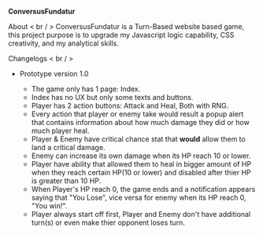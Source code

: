 <p1><b>ConversusFundatur</b></p1>

<p2>About</p2>
< br / >
ConversusFundatur is a Turn-Based website based game, this project purpose is to upgrade my Javascript logic capability, CSS creativity, and my analytical skills.

<p2>Changelogs</p2>
< br / >
<ul>
  <li>Prototype version 1.0</li>
  <ul>
    <li>The game only has 1 page: Index.</li>
    <li>Index has no UX but only some texts and buttons.</li>
    <li>Player has 2 action buttons: Attack and Heal, Both with RNG.</li>
    <li>Every action that player or enemy take would result a popup alert that contains information about how much damage they did or how much player heal.</li>
    <li>Player & Enemy have critical chance stat that <b>would</b> allow them to land a critical damage.</li>
    <li>Enemy can increase its own damage when its HP reach 10 or lower.</li>
    <li>Player have ability that allowed them to heal in bigger amount of HP when they reach certain HP(10 or lower) and disabled after thier HP is greater than 10 HP.</li>
    <li>When Player's HP reach 0, the game ends and a notification appears saying that "You Lose", vice versa for enemy when its HP reach 0, "You win!".</li>
    <li>Player always start off first, Player and Enemy don't have additional turn(s) or even make thier opponent loses turn.</li>
  </ul>
</ul>
